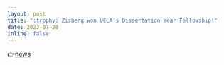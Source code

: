 ```yaml
---
layout: post
title: ":trophy: Zisheng won UCLA's Dissertation Year Fellowship!"
date: 2023-07-28
inline: false
---
```


👉[news](https://www.chemistry.ucla.edu/news/congratulations-to-this-years-dissertation-year-fellowship-recipients/)